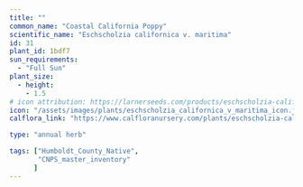 ```yaml
---
title: ""
common_name: "Coastal California Poppy"
scientific_name: "Eschscholzia californica v. maritima"
id: 31
plant_id: 1bdf7 
sun_requirements:
  - "Full Sun"
plant_size:
  - height: 
    - 1.5
# icon attribution: https://larnerseeds.com/products/eschscholzia-californica-var-maritima-coastal-poppy 
icon: "/assets/images/plants/eschscholzia_californica_v_maritima_icon.jpg" 
calflora_link: "https://www.calfloranursery.com/plants/eschscholzia-californica-maritima"

type: "annual herb"

tags: ["Humboldt_County_Native",
       "CNPS_master_inventory"
      ]
---
```


